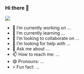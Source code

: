 ### Hi there 👋
<a href="https://github-readme-stats.vercel.app/api?username=isingerw">
  <img align="ritght" src="https://github-readme-stats.vercel.app/api?username=isingerw&repo=github-readme-stats" />
</a>

- 🔭 I’m currently working on ...
- 🌱 I’m currently learning ...
- 👯 I’m looking to collaborate on ...
- 🤔 I’m looking for help with ...
- 💬 Ask me about ...
- 📫 How to reach me: ...
- 😄 Pronouns: ...
- ⚡ Fun fact: ...

